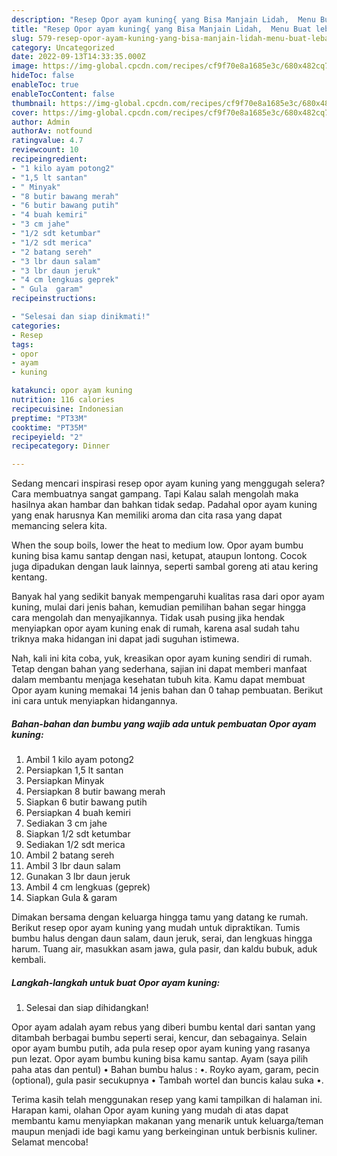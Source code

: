 ```yaml
---
description: "Resep Opor ayam kuning{ yang Bisa Manjain Lidah,  Menu Buat lebaran"
title: "Resep Opor ayam kuning{ yang Bisa Manjain Lidah,  Menu Buat lebaran"
slug: 579-resep-opor-ayam-kuning-yang-bisa-manjain-lidah-menu-buat-lebaran
category: Uncategorized
date: 2022-09-13T14:33:35.000Z
image: https://img-global.cpcdn.com/recipes/cf9f70e8a1685e3c/680x482cq70/opor-ayam-kuning-foto-resep-utama.jpg
hideToc: false
enableToc: true
enableTocContent: false
thumbnail: https://img-global.cpcdn.com/recipes/cf9f70e8a1685e3c/680x482cq70/opor-ayam-kuning-foto-resep-utama.jpg
cover: https://img-global.cpcdn.com/recipes/cf9f70e8a1685e3c/680x482cq70/opor-ayam-kuning-foto-resep-utama.jpg
author: Admin
authorAv: notfound
ratingvalue: 4.7
reviewcount: 10
recipeingredient:
- "1 kilo ayam potong2"
- "1,5 lt santan"
- " Minyak"
- "8 butir bawang merah"
- "6 butir bawang putih"
- "4 buah kemiri"
- "3 cm jahe"
- "1/2 sdt ketumbar"
- "1/2 sdt merica"
- "2 batang sereh"
- "3 lbr daun salam"
- "3 lbr daun jeruk"
- "4 cm lengkuas geprek"
- " Gula  garam"
recipeinstructions:

- "Selesai dan siap dinikmati!"
categories:
- Resep
tags:
- opor
- ayam
- kuning

katakunci: opor ayam kuning 
nutrition: 116 calories
recipecuisine: Indonesian
preptime: "PT33M"
cooktime: "PT35M"
recipeyield: "2"
recipecategory: Dinner

---
```



Sedang mencari inspirasi resep opor ayam kuning yang menggugah selera? Cara membuatnya sangat gampang. Tapi Kalau salah mengolah maka hasilnya akan hambar dan bahkan tidak sedap. Padahal opor ayam kuning yang enak harusnya Kan memiliki aroma dan cita rasa yang dapat memancing selera kita.


When the soup boils, lower the heat to medium low. Opor ayam bumbu kuning bisa kamu santap dengan nasi, ketupat, ataupun lontong. Cocok juga dipadukan dengan lauk lainnya, seperti sambal goreng ati atau kering kentang.

Banyak hal yang sedikit banyak mempengaruhi kualitas rasa dari opor ayam kuning, mulai dari jenis bahan, kemudian pemilihan bahan segar hingga cara mengolah dan menyajikannya. Tidak usah pusing jika hendak menyiapkan opor ayam kuning enak di rumah, karena asal sudah tahu triknya maka hidangan ini dapat jadi suguhan istimewa.


Nah, kali ini kita coba, yuk, kreasikan opor ayam kuning sendiri di rumah. Tetap dengan bahan yang sederhana, sajian ini dapat memberi manfaat dalam membantu menjaga kesehatan tubuh kita. Kamu dapat membuat Opor ayam kuning memakai 14 jenis bahan dan 0 tahap pembuatan. Berikut ini cara untuk menyiapkan hidangannya.

<!--inarticleads1-->

##### Bahan-bahan dan bumbu yang wajib ada untuk pembuatan Opor ayam kuning:

1. Ambil 1 kilo ayam potong2
1. Persiapkan 1,5 lt santan
1. Persiapkan  Minyak
1. Persiapkan 8 butir bawang merah
1. Siapkan 6 butir bawang putih
1. Persiapkan 4 buah kemiri
1. Sediakan 3 cm jahe
1. Siapkan 1/2 sdt ketumbar
1. Sediakan 1/2 sdt merica
1. Ambil 2 batang sereh
1. Ambil 3 lbr daun salam
1. Gunakan 3 lbr daun jeruk
1. Ambil 4 cm lengkuas (geprek)
1. Siapkan  Gula &amp; garam


Dimakan bersama dengan keluarga hingga tamu yang datang ke rumah. Berikut resep opor ayam kuning yang mudah untuk dipraktikan. Tumis bumbu halus dengan daun salam, daun jeruk, serai, dan lengkuas hingga harum. Tuang air, masukkan asam jawa, gula pasir, dan kaldu bubuk, aduk kembali. 

<!--inarticleads2-->

##### Langkah-langkah untuk buat Opor ayam kuning:


1. Selesai dan siap dihidangkan!

Opor ayam adalah ayam rebus yang diberi bumbu kental dari santan yang ditambah berbagai bumbu seperti serai, kencur, dan sebagainya. Selain opor ayam bumbu putih, ada pula resep opor ayam kuning yang rasanya pun lezat. Opor ayam bumbu kuning bisa kamu santap. Ayam (saya pilih paha atas dan pentul) • Bahan bumbu halus : •. Royko ayam, garam, pecin (optional), gula pasir secukupnya • Tambah wortel dan buncis kalau suka •. 

Terima kasih telah menggunakan resep yang kami tampilkan di halaman ini. Harapan kami, olahan Opor ayam kuning yang mudah di atas dapat membantu kamu menyiapkan makanan yang menarik untuk keluarga/teman maupun menjadi ide bagi kamu yang berkeinginan untuk berbisnis kuliner. Selamat mencoba!
